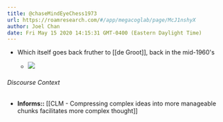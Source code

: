 ```yaml
---
title: @chaseMindEyeChess1973
url: https://roamresearch.com/#/app/megacoglab/page/McJ1nshyX
author: Joel Chan
date: Fri May 15 2020 14:15:31 GMT-0400 (Eastern Daylight Time)
---
```


- Which itself goes back fruther to [[de Groot]], back in the mid-1960's

    - ![](https://firebasestorage.googleapis.com/v0/b/firescript-577a2.appspot.com/o/imgs%2Fapp%2Fmegacoglab%2FCDetOUrlhl.png?alt=media&token=b959da26-77bc-48d9-9fe7-e0f8d5db6626)

###### Discourse Context

- **Informs::** [[CLM - Compressing complex ideas into more manageable chunks facilitates more complex thought]]

